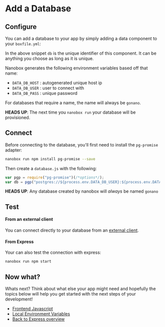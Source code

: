 # Add a Database

## Configure
You can add a database to your app by simply adding a data component to your `boxfile.yml`:

<div class="meta" data-class="snippet" data-optional-components="postgres,mysql,mongo" ></div>

In the above snippet `db` is the unique identifier of this component. It can be anything you choose as long as it is unique.

Nanobox generates the following environment variables based off that name:

* `DATA_DB_HOST` : autogenerated unique host ip
* `DATA_DB_USER` : user to connect with
* `DATA_DB_PASS` : unique password

For databases that require a name, the name will always be `gonano`.

**HEADS UP**: The next time you `nanobox run` your database will be provisioned.

## Connect
Before connecting to the database, you'll first need to install the `pg-promise` adapter:

```bash
nanobox run npm install pg-promise --save
```

Then create a `database.js` with the following:

```javascript
var pgp = require("pg-promise")(/*options*/);
var db = pgp("postgres://${process.env.DATA_DB_USER}:${process.env.DATA_DB_PASS}@${process.env.DATA_DB_HOST}/gonano");
```

**HEADS UP**: Any database created by nanobox will *always* be named `gonano`

## Test

#### From an external client
You can connect directly to your database from an <a href="https://docs.nanobox.io/data-management/managing-local-data/" target="\_blank">external client</a>.

#### From Express
Your can also test the connection with express:

```bash
nanobox run npm start
```

## Now what?
Whats next? Think about what else your app might need and hopefully the topics below will help you get started with the next steps of your development!

* [Frontend Javascript](/nodejs/express/frontend-javascript)
* [Local Environment Variables](/nodejs/express/local-evars)
* [Back to Express overview](/nodejs/express)
